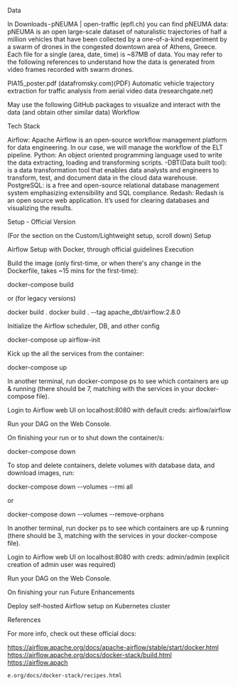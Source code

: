 Data

In Downloads - pNEUMA | open-traffic (epfl.ch) you can find pNEUMA data: pNEUMA is an open large-scale dataset of naturalistic trajectories of half a million vehicles that have been collected by a one-of-a-kind experiment by a swarm of drones in the congested downtown area of Athens, Greece. Each file for a single (area, date, time) is ~87MB of data. You may refer to the following references to understand how the data is generated from video frames recorded with swarm drones.

PIA15_poster.pdf (datafromsky.com)(PDF)
Automatic vehicle trajectory extraction for traffic analysis from aerial video data (researchgate.net)

May use the following GitHub packages to visualize and interact with the data (and obtain other similar data)
Workflow

Tech Stack

Airflow: Apache Airflow is an open-source workflow management platform for data engineering. In our case, we will manage the workflow of the ELT pipeline.
Python: An object oriented programming language used to write the data extracting, loading and transforming scripts. -DBT(Data built tool): is a data transformation tool that enables data analysts and engineers to transform, test, and document data in the cloud data warehouse.
PostgreSQL: is a free and open-source relational database management system emphasizing extensibility and SQL compliance.
Redash: Redash is an open source web application. It’s used for clearing databases and visualizing the results.

Setup - Official Version

(For the section on the Custom/Lightweight setup, scroll down)
Setup

Airflow Setup with Docker, through official guidelines
Execution

Build the image (only first-time, or when there's any change in the Dockerfile, takes ~15 mins for the first-time):

docker-compose build

or (for legacy versions)

docker build .
docker build . --tag apache_dbt/airflow:2.8.0

Initialize the Airflow scheduler, DB, and other config

docker-compose up airflow-init

Kick up the all the services from the container:

docker-compose up

In another terminal, run docker-compose ps to see which containers are up & running (there should be 7, matching with the services in your docker-compose file).

Login to Airflow web UI on localhost:8080 with default creds: airflow/airflow

Run your DAG on the Web Console.

On finishing your run or to shut down the container/s:

docker-compose down

To stop and delete containers, delete volumes with database data, and download images, run:

docker-compose down --volumes --rmi all

or

docker-compose down --volumes --remove-orphans

In another terminal, run docker ps to see which containers are up & running (there should be 3, matching with the services in your docker-compose file).

Login to Airflow web UI on localhost:8080 with creds: admin/admin (explicit creation of admin user was required)

Run your DAG on the Web Console.

On finishing your run
Future Enhancements

Deploy self-hosted Airflow setup on Kubernetes cluster

References

For more info, check out these official docs:

https://airflow.apache.org/docs/apache-airflow/stable/start/docker.html
https://airflow.apache.org/docs/docker-stack/build.html
https://airflow.apach

    e.org/docs/docker-stack/recipes.html


